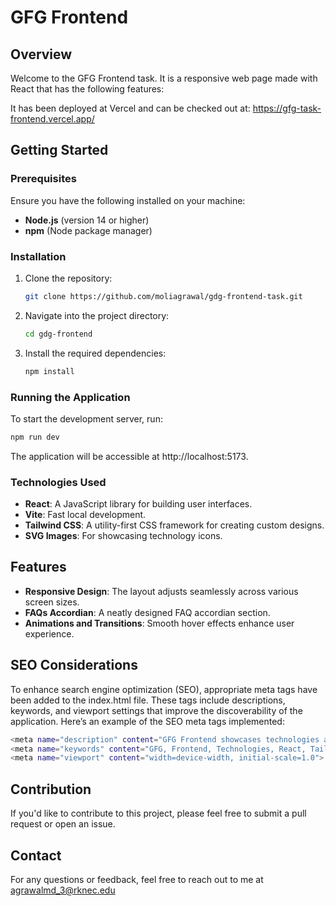 
# GFG Frontend

## Overview

Welcome to the GFG Frontend task. It is a responsive web page made with React that has the following features:

It has been deployed at Vercel and can be checked out at: https://gfg-task-frontend.vercel.app/

## Getting Started

### Prerequisites

Ensure you have the following installed on your machine:

- **Node.js** (version 14 or higher)
- **npm** (Node package manager)

### Installation

1. Clone the repository:

   ```bash
   git clone https://github.com/moliagrawal/gdg-frontend-task.git
   ```

2. Navigate into the project directory:

   ```bash
   cd gdg-frontend
   ```
   
3. Install the required dependencies:

   ```bash
   npm install
   ```

### Running the Application

To start the development server, run:
```bash
npm run dev
```
The application will be accessible at http://localhost:5173.

### Technologies Used

- **React**: A JavaScript library for building user interfaces.
- **Vite**: Fast local development.
- **Tailwind CSS**: A utility-first CSS framework for creating custom designs.
- **SVG Images**: For showcasing technology icons.

## Features

- **Responsive Design**: The layout adjusts seamlessly across various screen sizes.
- **FAQs Accordian**: A neatly designed FAQ accordian section.
- **Animations and Transitions**: Smooth hover effects enhance user experience.

## SEO Considerations

To enhance search engine optimization (SEO), appropriate meta tags have been added to the index.html file. These tags include descriptions, keywords, and viewport settings that improve the discoverability of the application. Here’s an example of the SEO meta tags implemented:

```bash
<meta name="description" content="GFG Frontend showcases technologies and domains for collaborative learning in the developer community.">
<meta name="keywords" content="GFG, Frontend, Technologies, React, Tailwind CSS">
<meta name="viewport" content="width=device-width, initial-scale=1.0">
```

## Contribution

If you'd like to contribute to this project, please feel free to submit a pull request or open an issue.

## Contact

For any questions or feedback, feel free to reach out to me at agrawalmd_3@rknec.edu
